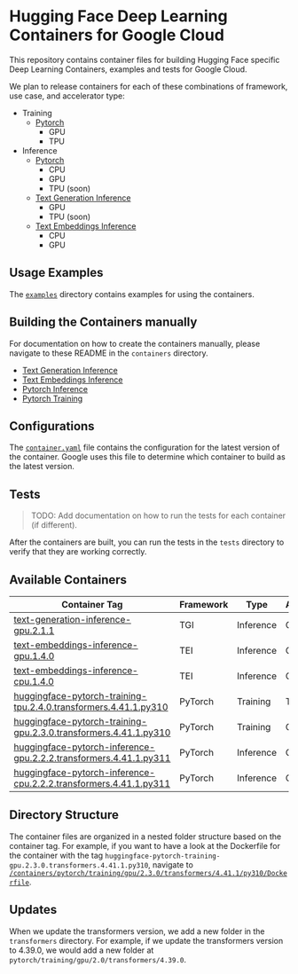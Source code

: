 # Hugging Face Deep Learning Containers for Google Cloud

This repository contains container files for building Hugging Face specific Deep Learning Containers, examples and tests for Google Cloud.

We plan to release containers for each of these combinations of framework, use case, and accelerator type:

* Training
  * [Pytorch](./containers/pytorch/training/README.md)
    * GPU
    * TPU
* Inference
  * [Pytorch](./containers/pytorch/inference/README.md)
    * CPU
    * GPU
    * TPU (soon)
  * [Text Generation Inference](./containers/tgi/README.md)
    * GPU
    * TPU (soon)
  * [Text Embeddings Inference](./containers/tei/README.md)
    * CPU
    * GPU

## Usage Examples

The [`examples`](./examples) directory contains examples for using the containers.

## Building the Containers manually

For documentation on how to create the containers manually, please navigate to these README in the `containers` directory.

* [Text Generation Inference](./containers/tgi/README.md)
* [Text Embeddings Inference](./containers/tei/README.md)
* [Pytorch Inference](./containers/pytorch/inference)
* [Pytorch Training](./containers/pytorch/training)

## Configurations

The [`container.yaml`](./containers/container.yaml) file contains the configuration for the latest version of the container. Google uses this file to determine which container to build as the latest version.

## Tests

> TODO: Add documentation on how to run the tests for each container (if different).

After the containers are built, you can run the tests in the `tests` directory to verify that they are working correctly.

## Available Containers

| Container Tag | Framework | Type | Accelerator |
| --- | --- | --- | --- |
| [text-generation-inference-gpu.2.1.1](./containers/tgi/gpu/2.1.1/Dockerfile) | TGI | Inference | GPU |
| [text-embeddings-inference-gpu.1.4.0](./containers/tei/gpu/1.4.0/Dockerfile) | TEI | Inference | GPU |
| [text-embeddings-inference-cpu.1.4.0](./containers/tei/cpu/1.4.0/Dockerfile) | TEI | Inference | CPU |
| [huggingface-pytorch-training-tpu.2.4.0.transformers.4.41.1.py310](./containers/pytorch/training/tpu/2.4.0/transformers/4.41.1/py310/Dockerfile) | PyTorch | Training | TPU |
| [huggingface-pytorch-training-gpu.2.3.0.transformers.4.41.1.py310](./containers/pytorch/training/gpu/2.3.0/transformers/4.41.1/py310/Dockerfile) | PyTorch | Training | GPU |
| [huggingface-pytorch-inference-gpu.2.2.2.transformers.4.41.1.py311](./containers/pytorch/inference/gpu/2.2.2/transformers/4.41.1/py311/Dockerfile) | PyTorch | Inference | GPU |
| [huggingface-pytorch-inference-cpu.2.2.2.transformers.4.41.1.py311](./containers/pytorch/inference/cpu/2.2.2/transformers/4.41.1/py311/Dockerfile) | PyTorch | Inference | CPU |

## Directory Structure

The container files are organized in a nested folder structure based on the container tag. For example, if you want to have a look at the  Dockerfile for the container with the tag `huggingface-pytorch-training-gpu.2.3.0.transformers.4.41.1.py310`,  navigate to [`/containers/pytorch/training/gpu/2.3.0/transformers/4.41.1/py310/Dockerfile`](./containers/pytorch/training/gpu/2.3.0/transformers/4.41.1/py310/Dockerfile).

## Updates

When we update the transformers version, we add a new folder in the `transformers` directory. For example, if we update the transformers version to 4.39.0, we would add a new folder at `pytorch/training/gpu/2.0/transformers/4.39.0`.
